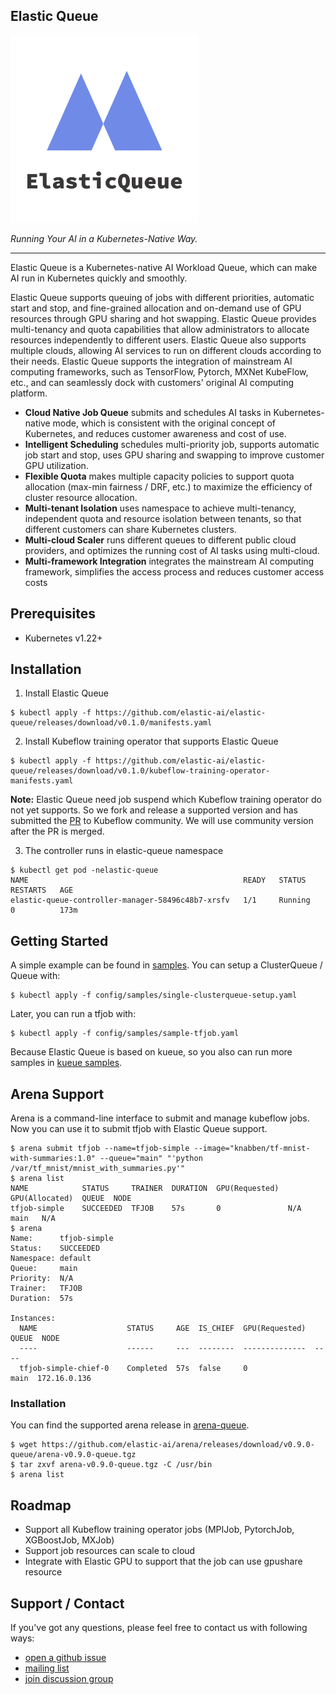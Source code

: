 ## Elastic Queue

<div align="left"><img src="./static/logo.png" style="width:300px;" /></div>

*Running Your AI in a Kubernetes-Native Way.*

---

Elastic Queue is a Kubernetes-native AI Workload Queue, which can make AI run in Kubernetes quickly and smoothly. 

Elastic Queue supports queuing of jobs with different priorities, automatic start and stop, and fine-grained allocation and on-demand use of GPU resources through GPU sharing and hot swapping. Elastic Queue provides multi-tenancy and quota capabilities that allow administrators to allocate resources independently to different users. Elastic Queue also supports multiple clouds, allowing AI services to run on different clouds according to their needs. Elastic Queue supports the integration of mainstream AI computing frameworks, such as TensorFlow, Pytorch, MXNet KubeFlow, etc., and can seamlessly dock with customers' original AI computing platform.

- **Cloud Native Job Queue** submits and schedules AI tasks in Kubernetes-native mode, which is consistent with the original concept of Kubernetes, and reduces customer awareness and cost of use.
- **Intelligent Scheduling** schedules multi-priority job, supports automatic job start and stop, uses GPU sharing and swapping to improve customer GPU utilization.
- **Flexible Quota** makes multiple capacity policies to support quota allocation (max-min fairness / DRF, etc.) to maximize the efficiency of cluster resource allocation.
- **Multi-tenant Isolation** uses namespace to achieve multi-tenancy, independent quota and resource isolation between tenants, so that different customers can share Kubernetes clusters.
- **Multi-cloud Scaler** runs different queues to different public cloud providers, and optimizes the running cost of AI tasks using multi-cloud.
- **Multi-framework Integration** integrates the mainstream AI computing framework, simplifies the access process and reduces customer access costs

## Prerequisites

- Kubernetes v1.22+

## Installation

1. Install Elastic Queue

```
$ kubectl apply -f https://github.com/elastic-ai/elastic-queue/releases/download/v0.1.0/manifests.yaml
```

2. Install Kubeflow training operator that supports Elastic Queue

```
$ kubectl apply -f https://github.com/elastic-ai/elastic-queue/releases/download/v0.1.0/kubeflow-training-operator-manifests.yaml
```

**Note:** Elastic Queue need job suspend which Kubeflow training operator do not yet supports. So we fork and release a supported version and has submitted the [PR](https://github.com/kubeflow/common/pull/196) to Kubeflow community. We will use community version after the PR is merged.

3. The controller runs in elastic-queue namespace

```
$ kubectl get pod -nelastic-queue
NAME                                                READY   STATUS    RESTARTS   AGE
elastic-queue-controller-manager-58496c48b7-xrsfv   1/1     Running   0          173m
```

## Getting Started

A simple example can be found in [samples](https://github.com/elastic-ai/elastic-queue/tree/master/config/samples). You can setup a ClusterQueue / Queue with:

```
$ kubectl apply -f config/samples/single-clusterqueue-setup.yaml
```

Later, you can run a tfjob with:

```
$ kubectl apply -f config/samples/sample-tfjob.yaml
```

Because Elastic Queue is based on kueue, so you also can run more samples in [kueue samples](https://github.com/kubernetes-sigs/kueue/blob/main/config/samples).

## Arena Support

Arena is a command-line interface to submit and manage kubeflow jobs. Now you can use it to submit tfjob with Elastic Queue support.

```
$ arena submit tfjob --name=tfjob-simple --image="knabben/tf-mnist-with-summaries:1.0" --queue="main" "'python /var/tf_mnist/mnist_with_summaries.py'"
$ arena list
NAME            STATUS     TRAINER  DURATION  GPU(Requested)  GPU(Allocated)  QUEUE  NODE
tfjob-simple    SUCCEEDED  TFJOB    57s       0               N/A             main   N/A
$ arena 
Name:      tfjob-simple
Status:    SUCCEEDED
Namespace: default
Queue:     main
Priority:  N/A
Trainer:   TFJOB
Duration:  57s

Instances:
  NAME                    STATUS     AGE  IS_CHIEF  GPU(Requested)  QUEUE  NODE
  ----                    ------     ---  --------  --------------  ----
  tfjob-simple-chief-0    Completed  57s  false     0               main  172.16.0.136
```

### Installation

You can find the supported arena release in [arena-queue](https://github.com/elastic-ai/arena/releases/download/v0.9.0-queue/arena-v0.9.0-queue.tgz).

```
$ wget https://github.com/elastic-ai/arena/releases/download/v0.9.0-queue/arena-v0.9.0-queue.tgz
$ tar zxvf arena-v0.9.0-queue.tgz -C /usr/bin
$ arena list
```

## Roadmap

- Support all Kubeflow training operator jobs (MPIJob, PytorchJob, XGBoostJob, MXJob)
- Support job resources can scale to cloud
- Integrate with Elastic GPU to support that the job can use gpushare resource

## Support / Contact

If you've got any questions, please feel free to contact us with following ways:
- [open a github issue](https://github.com/elastic-ai/elastic-queue/issues/new)
- [mailing list](mailto:elasticai@googlegroups.com) 
- [join discussion group](https://groups.google.com/g/elasticai)